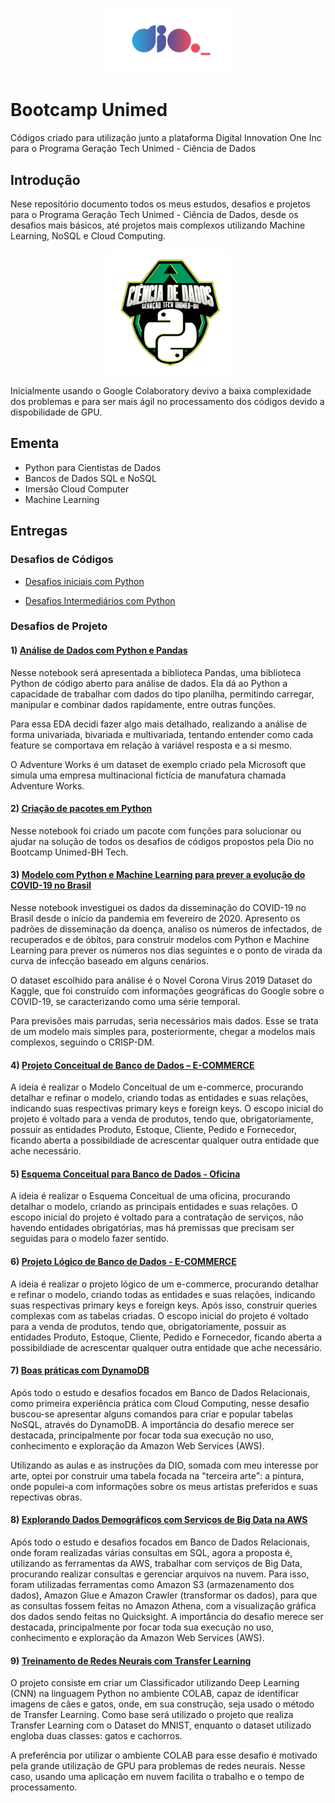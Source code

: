 <p align="center"><img src="./dio.jpg" width="200"></p>

# Bootcamp Unimed
Códigos criado para utilização junto a plataforma Digital Innovation One Inc para o Programa Geração Tech Unimed - Ciência de Dados

## Introdução
Nese repositório documento todos os meus estudos, desafios e projetos para o Programa Geração Tech Unimed - Ciência de Dados, desde os desafios mais básicos, até projetos mais complexos utilizando Machine Learning, NoSQL e Cloud Computing.
<p align="center"><img src="./unimed.png" width="200"></p>

Inicialmente usando o Google Colaboratory devivo a baixa complexidade dos problemas e para ser mais ágil no processamento dos códigos devido a dispobilidade de GPU.

## Ementa
- Python para Cientistas de Dados
- Bancos de Dados SQL e NoSQL
- Imersão Cloud Computer
- Machine Learning

## Entregas
### Desafios de Códigos
- <a href="https://github.com/berggama/bootcamp_unimed/blob/main/Desafios_Iniciais_Python.ipynb">Desafios iniciais com Python</a>
</p>

- <a href="https://github.com/berggama/bootcamp_unimed/blob/main/desafios_intermediarios_python.ipynb">Desafios Intermediários com Python</a>
</p>

### Desafios de Projeto
#### 1) <a href="https://github.com/berggama/bootcamp_unimed/blob/main/An%C3%A1lise_Explorat%C3%B3ria_de_Dados_com_Python_e_Pandas_.ipynb">Análise de Dados com Python e Pandas</a>
</p>

Nesse notebook será apresentada a biblioteca Pandas, uma biblioteca Python de código aberto para análise de dados. Ela dá ao Python a capacidade de trabalhar com dados do tipo planilha, permitindo carregar, manipular e combinar dados rapidamente, entre outras funções.

Para essa EDA decidi fazer algo mais detalhado, realizando a análise de forma univariada, bivariada e multivariada, tentando entender como cada feature se comportava em relação à variável resposta e a si mesmo.

O Adventure Works é um dataset de exemplo criado pela Microsoft que simula uma empresa multinacional fictícia de manufatura chamada Adventure Works.

#### 2) <a href="https://github.com/berggama/bootcamp_unimed/tree/main/package">Criação de pacotes em Python</a>
</p>
Nesse notebook foi criado um pacote com funções para solucionar ou ajudar na solução de todos os desafios de códigos propostos pela Dio no Bootcamp Unimed-BH Tech.

#### 3) <a href="https://github.com/berggama/bootcamp_unimed/blob/main/machine_learning_para_prever_evolu%C3%A7%C3%A3o_do_COVID_19_no_brasil.ipynb">Modelo com Python e Machine Learning para prever a evolução do COVID-19 no Brasil</a>
</p>
Nesse notebook investiguei os dados da disseminação do COVID-19 no Brasil desde o início da pandemia em fevereiro de 2020. Apresento os padrões de disseminação da doença, analiso os números de infectados, de recuperados e de óbitos, para construir modelos com Python e Machine Learning para prever os números nos dias seguintes e o ponto de virada da curva de infecção baseado em alguns cenários.

O dataset escolhido para análise é o Novel Corona Virus 2019 Dataset do Kaggle, que foi construído com informações geográficas do Google sobre o COVID-19, se caracterizando como uma série temporal.

Para previsões mais parrudas, seria necessários mais dados. Esse se trata de um modelo mais simples para, posteriormente, chegar a modelos mais complexos, seguindo o CRISP-DM.

#### 4) <a href="https://github.com/berggama/bootcamp_unimed/blob/main/projeto_conceitual_de_banco_de_dados.md">Projeto Conceitual de Banco de Dados – E-COMMERCE</a>
</p>
A ideia é realizar o Modelo Conceitual de um e-commerce, procurando detalhar e refinar o modelo, criando todas as entidades e suas relações, indicando suas respectivas primary keys e foreign keys. O escopo inicial do projeto é voltado para a venda de produtos, tendo que, obrigatoriamente, possuir as entidades Produto, Estoque, Cliente, Pedido e Fornecedor, ficando aberta a possibildiade de acrescentar qualquer outra entidade que ache necessário.

#### 5) <a href="https://github.com/berggama/bootcamp_unimed/blob/main/esquema_conceitual.md">Esquema Conceitual para Banco de Dados - Oficina</a>
</p>
A ideia é realizar o Esquema Conceitual de uma oficina, procurando detalhar o modelo, criando as principais entidades e suas relações. O escopo inicial do projeto é voltado para a contratação de serviços, não havendo entidades obrigatórias, mas há premissas que precisam ser seguidas para o modelo fazer sentido.

#### 6) <a href="https://github.com/berggama/bootcamp_unimed/tree/main/SQL">Projeto Lógico de Banco de Dados - E-COMMERCE</a>
</p>
A ideia é realizar o projeto lógico de um e-commerce, procurando detalhar e refinar o modelo, criando todas as entidades e suas relações, indicando suas respectivas primary keys e foreign keys. Após isso, construir queries complexas com as tabelas criadas. O escopo inicial do projeto é voltado para a venda de produtos, tendo que, obrigatoriamente, possuir as entidades Produto, Estoque, Cliente, Pedido e Fornecedor, ficando aberta a possibildiade de acrescentar qualquer outra entidade que ache necessário. 

#### 7) <a href="https://github.com/berggama/bootcamp_unimed/blob/main/dynamodb.md">Boas práticas com DynamoDB</a>
</p>
Após todo o estudo e desafios focados em Banco de Dados Relacionais, como primeira experiência prática com Cloud Computing, nesse desafio buscou-se apresentar alguns comandos para criar e popular tabelas NoSQL, através do DynamoDB. A importância do desafio merece ser destacada, principalmente por focar toda sua execução no uso, conhecimento e exploração da Amazon Web Services (AWS).

Utilizando as aulas e as instruções da DIO, somada com meu interesse por arte, optei por construir uma tabela focada na "terceira arte": a pintura, onde populei-a com informações sobre os meus artistas preferidos e suas repectivas obras.

#### 8) <a href="https://github.com/berggama/bootcamp_unimed/blob/main/amazon_athena.md">Explorando Dados Demográficos com Serviços de Big Data na AWS</a>
</p>
Após todo o estudo e desafios focados em Banco de Dados Relacionais, onde foram realizadas várias consultas em SQL, agora a proposta é, utilizando as ferramentas da AWS, trabalhar com serviços de Big Data, procurando realizar consultas e gerenciar arquivos na nuvem. Para isso, foram utilizadas ferramentas como Amazon S3 (armazenamento dos dados), Amazon Glue e Amazon Crawler (transformar os dados), para que as consultas fossem feitas no Amazon Athena, com a visualização gráfica dos dados sendo feitas no Quicksight. A importância do desafio merece ser destacada, principalmente por focar toda sua execução no uso, conhecimento e exploração da Amazon Web Services (AWS).

#### 9) <a href="https://github.com/berggama/bootcamp_unimed/blob/main/redes_neurais_com_transfer_learning.ipynb">Treinamento de Redes Neurais com Transfer Learning</a>
</p>
O projeto consiste em criar um Classificador utilizando Deep Learning (CNN) na linguagem Python no ambiente COLAB, capaz de identificar imagens de cães e gatos, onde, em sua construção, seja usado o método de Transfer Learning. Como base será utilizado o projeto que realiza Transfer Learning com o Dataset do MNIST, enquanto o dataset utilizado engloba duas classes: gatos e cachorros.

A preferência por utilizar o ambiente COLAB para esse desafio é motivado pela grande utilização de GPU para problemas de redes neurais. Nesse caso, usando uma aplicação em nuvem facilita o trabalho e o tempo de processamento.
